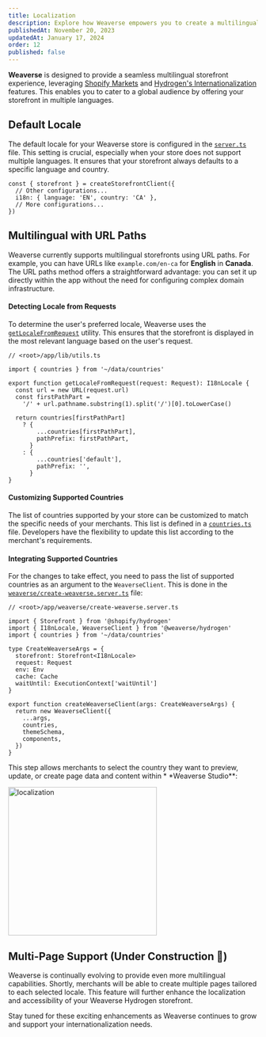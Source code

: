 ```yaml
---
title: Localization
description: Explore how Weaverse empowers you to create a multilingual storefront with ease.
publishedAt: November 20, 2023
updatedAt: January 17, 2024
order: 12
published: false
---
```


**Weaverse** is designed to provide a seamless multilingual storefront experience,
leveraging [Shopify Markets](https://help.shopify.com/en/manual/markets)
and [Hydrogen's Internationalization](https://shopify.dev/docs/custom-storefronts/hydrogen/markets) features. This
enables you to cater to a global audience by offering your storefront in multiple languages.

## Default Locale

The default locale for your Weaverse store is configured in
the [`server.ts`](https://github.com/Weaverse/pilot/blob/main/server.ts) file. This setting is crucial, especially when
your store does not support multiple languages. It ensures that your storefront always defaults to a specific language
and country.

```tsx
const { storefront } = createStorefrontClient({
  // Other configurations...
  i18n: { language: 'EN', country: 'CA' },
  // More configurations...
})
```

## Multilingual with URL Paths

Weaverse currently supports multilingual storefronts using URL paths. For example, you can have URLs
like `example.com/en-ca` for **English** in **Canada**. The URL paths method offers a straightforward advantage: you can
set it up directly within the app without the need for configuring complex domain infrastructure.

#### Detecting Locale from Requests

To determine the user's preferred locale, Weaverse uses
the [`getLocaleFromRequest`](https://github.com/Weaverse/pilot/blob/main/app/lib/utils.ts#L282) utility. This ensures
that the storefront is displayed in the most relevant language based on the user's request.

```tsx
// <root>/app/lib/utils.ts

import { countries } from '~/data/countries'

export function getLocaleFromRequest(request: Request): I18nLocale {
  const url = new URL(request.url)
  const firstPathPart =
    '/' + url.pathname.substring(1).split('/')[0].toLowerCase()

  return countries[firstPathPart]
    ? {
        ...countries[firstPathPart],
        pathPrefix: firstPathPart,
      }
    : {
        ...countries['default'],
        pathPrefix: '',
      }
}
```

#### Customizing Supported Countries

The list of countries supported by your store can be customized to match the specific needs of your merchants. This list
is defined in a [`countries.ts`](https://github.com/Weaverse/pilot/blob/main/app/data/countries.ts) file. Developers
have the flexibility to update this list according to the merchant's requirements.

#### Integrating Supported Countries

For the changes to take effect, you need to pass the list of supported countries as an argument to the `WeaverseClient`.
This is done in
the [`weaverse/create-weaverse.server.ts`](https://github.com/Weaverse/pilot/blob/main/app/weaverse/create-weaverse.server.ts#L15)
file:

```tsx
// <root>/app/weaverse/create-weaverse.server.ts

import { Storefront } from '@shopify/hydrogen'
import { I18nLocale, WeaverseClient } from '@weaverse/hydrogen'
import { countries } from '~/data/countries'

type CreateWeaverseArgs = {
  storefront: Storefront<I18nLocale>
  request: Request
  env: Env
  cache: Cache
  waitUntil: ExecutionContext['waitUntil']
}

export function createWeaverseClient(args: CreateWeaverseArgs) {
  return new WeaverseClient({
    ...args,
    countries,
    themeSchema,
    components,
  })
}
```

This step allows merchants to select the country they want to preview, update, or create page data and content within \*
\*Weaverse Studio\*\*:

<img alt="localization" src="https://downloads.intercomcdn.com/i/o/864542510/3c5654419d7600127cdb7957/image.png" width="300"/>

## Multi-Page Support (Under Construction 🚧)

Weaverse is continually evolving to provide even more multilingual capabilities. Shortly, merchants will be able to
create multiple pages tailored to each selected locale. This feature will further enhance the localization and
accessibility of your Weaverse Hydrogen storefront.

Stay tuned for these exciting enhancements as Weaverse continues to grow and support your internationalization needs.
